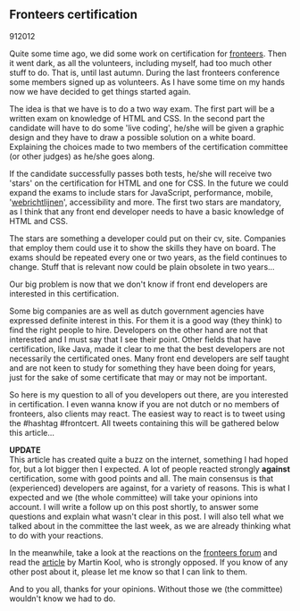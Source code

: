 <article><h1>Fronteers certification</h1><time><span class="day">9</span><span class="month">1</span><span class="year">2012</span></time><p>Quite some time ago, we did some work on certification for <a href="http://fronteers.nl/vereniging/commissies/diplomering">fronteers</a>. Then it went dark, as all the volunteers, including myself, had too much other stuff to do. That is, until last autumn. During the last fronteers conference some members signed up as volunteers. As I have some time on my hands now we have decided to get things started again.</p><p>The idea is that we have is to do a two way exam. The first part will be a written exam on knowledge of HTML and CSS. In the second part the candidate will have to do some 'live coding', he/she will be given a graphic design and they have to draw a possible solution on a white board. Explaining the choices made to two members of the certification committee (or other judges) as he/she goes along.</p><p>If the candidate successfully passes both tests, he/she will receive two 'stars' on the certification for HTML and one for CSS. In the future we could expand the exams to include stars for JavaScript, performance, mobile, '<a href="http://versie2.webrichtlijnen.nl/">webrichtlijnen</a>', accessibility and more. The first two stars are mandatory, as I think that any front end developer needs to have a basic knowledge of HTML and CSS.</p><p>The stars are something a developer could put on their cv, site. Companies that employ them could use it to show the skills they have on board. The exams should be repeated every one or two years, as the field continues to change. Stuff that is relevant now could be plain obsolete in two years...</p><p>Our big problem is now that we don't know if front end developers are interested in this certification.</p><p>Some big companies are as well as dutch government agencies have expressed definite interest in this. For them it is a good way (they think) to find the right people to hire. Developers on the other hand are not that interested and I must say that I see their point. Other fields that have certification, like Java, made it clear to me that the best developers are not necessarily the certificated ones. Many front end developers are self taught and are not keen to study for something they have been doing for years, just for the sake of some certificate that may or may not be important.</p><p data-twit="frontcert">So here is my question to all of you developers out there, are you interested in certification. I even wanna know if you are not dutch or no members of fronteers, also clients may react. The easiest way to react is to tweet using the #hashtag #frontcert. All tweets containing this will be gathered below this article...</p><p><strong>UPDATE</strong><br />This article has created quite a buzz on the internet, something I had hoped for, but a lot bigger then I expected. A lot of people reacted strongly <strong>against</strong> certification, some with good points and all. The main consensus is that (experienced) developers are against, for a variety of reasons. This is what I expected and we (the whole committee) will take your opinions into account. I will write a follow up on this post shortly, to answer some questions and explain what wasn't clear in this post. I will also tell what we talked about in the committee the last week, as we are already thinking what to do with your reactions.</p><p>In the meanwhile, take a look at the reactions on the <a href="http://forum.fronteers.nl/topic/40/commissie-diplomering/">fronteers forum</a> and read the <a href="http://martinkool.com/post/15718600033/het-fronteers-certificaat-ajax-of-wc-eend">article</a> by Martin Kool, who is strongly opposed. If you know of any other post about it, please let me know so that I can link to them.</p><p>And to you all, thanks for your opinions. Without those we (the committee) wouldn't know we had to do.</p></article>